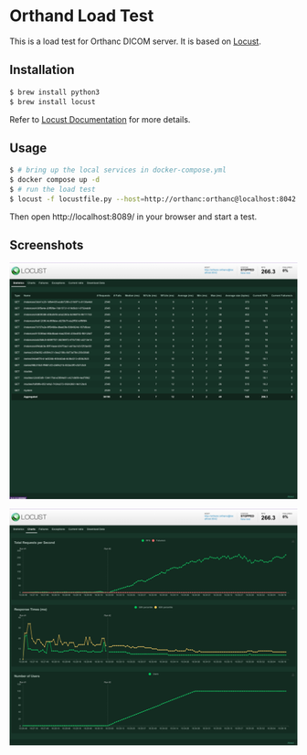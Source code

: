 Orthand Load Test
=================

This is a load test for Orthanc DICOM server. It is based on [Locust](http://locust.io/).

## Installation

```bash
$ brew install python3
$ brew install locust
```

Refer to [Locust Documentation](http://docs.locust.io/en/latest/installation.html) for more details.

## Usage

```bash
$ # bring up the local services in docker-compose.yml
$ docker compose up -d
$ # run the load test
$ locust -f locustfile.py --host=http://orthanc:orthanc@localhost:8042
```

Then open http://localhost:8089/ in your browser and start a test.

## Screenshots

![Screenshot](docs/statistics.png)

![Screenshot](docs/charts.png)


